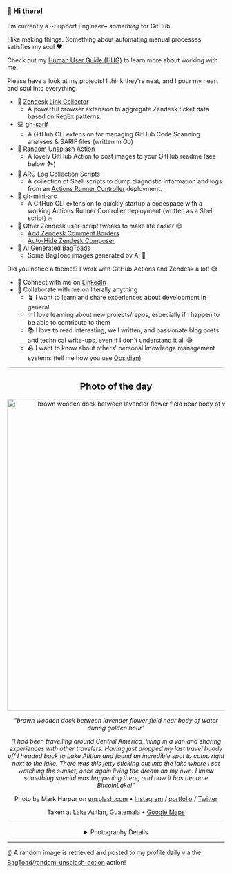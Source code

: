### 👋 Hi there!

I'm currently a ~Support Engineer~ _something_ for GitHub.

I like making things. Something about automating manual processes satisfies my soul ❤️

Check out my [Human User Guide (HUG)](https://gist.github.com/BagToad/a28f06f1c46e6e5d419b98921e835f40) to learn more about working with me.

Please have a look at my projects! I think they're neat, and I pour my heart and soul into everything.

- 🔗 [Zendesk Link Collector](https://github.com/BagToad/Zendesk-Link-Collector) 
  - A powerful browser extension to aggregate Zendesk ticket data based on RegEx patterns.
- 💻 [gh-sarif](https://github.com/BagToad/gh-sarif)
  - A GitHub CLI extension for managing GitHub Code Scanning analyses & SARIF files (written in Go)
- 🌊 [Random Unsplash Action](https://github.com/BagToad/random-unsplash-action)
  - A lovely GitHub Action to post images to your GitHub readme (see below 🏞️)
- 🏃 [ARC Log Collection Scripts](https://github.com/BagToad/arc-log-collection-scripts)
  - A collection of Shell scripts to dump diagnostic information and logs from an [Actions Runner Controller](https://github.com/actions/actions-runner-controller) deployment.
- 🏃 [gh-mini-arc](https://github.com/BagToad/gh-mini-arc)
  - A GitHub CLI extension to quickly startup a codespace with a working Actions Runner Controller deployment (written as a Shell script) 🔥
- 🧘 Other Zendesk user-script tweaks to make life easier 😊
  - [Add Zendesk Comment Borders](https://github.com/BagToad/add-zendesk-comment-borders)
  - [Auto-Hide Zendesk Composer](https://github.com/BagToad/Auto-Hide-Zendesk-Composer)
- 🐸 [AI Generated BagToads](https://github.com/BagToad/bagtoads)
  - Some BagToad images generated by AI 🐸

Did you notice a theme!? I work with GitHub Actions and Zendesk a lot! 😅

- 🔗 Connect with me on [LinkedIn](https://www.linkedin.com/in/kynan-ware/)
- 🤝 Collaborate with me on literally anything
  - 🪴 I want to learn and share experiences about development in general
  - 💡 I love learning about new projects/repos, especially if I happen to be able to contribute to them
  - 📚 I love to read interesting, well written, and passionate blog posts and technical write-ups, even if I don't understand it all 😅
  - 🪨 I want to know about others' personal knowledge management systems (tell me how you use [Obsidian](https://obsidian.md/))
 
----
<div align="center">

## Photo of the day
  
  <a href="https://unsplash.com/photos/brown-wooden-dock-between-lavender-flower-field-near-body-of-water-during-golden-hour-K2s_YE031CA"><img width="720" src="https://images.unsplash.com/photo-1532274402911-5a369e4c4bb5?crop=entropy&cs=tinysrgb&fit=max&fm=jpg&ixid=M3w1NTI0NDl8MHwxfHJhbmRvbXx8fHx8fHx8fDE3NTcyMjQ4MjR8&ixlib=rb-4.1.0&q=80&w=1080" alt="brown wooden dock between lavender flower field near body of water during golden hour"></a>
  
  <em>"brown wooden dock between lavender flower field near body of water during golden hour"</em>
  
  <em>"I had been travelling around Central America, living in a van and sharing experiences with other travelers.  Having just dropped my last travel buddy off I headed back to Lake Atitlan and found an incredible spot to camp right next to the lake.  There was this jetty sticking out into the lake where I sat watching the sunset, once again living the dream on my own. I knew something special was happening there, and now it has become BitcoinLake!"</em>

  Photo by Mark Harpur on [unsplash.com](https://unsplash.com/) • [Instagram](https://instagram.com/luckybeanz_photo) / [portfolio](http://www.luckybeanz.com/blog) / [Twitter](https://twitter.com/luckybeanzphoto)
  
  Taken at Lake Atitlán, Guatemala • [Google Maps](https://www.google.com/maps/search/?api=1&query=14.6852746212311,-91.2599414305909)
  
  ---
  
<details>
<summary>Photography Details</summary>
  
| Parameter     | Value |
| ------------- | ----- |
| Camera Model  | Canon EOS 7D |
| Exposure Time | 0.8 |
| Aperture      | 18 |
| Focal Length  | 11.0 |
| ISO           | 100 |
| Location      | Lake Atitlán, Guatemala (Guatemala) |
| Coordinates   | Latitude 14.6852746212311, Longitude -91.2599414305909 |

### Map

```geojson
        {
            "type": "FeatureCollection",
            "features": [
                {
                    "type": "Feature",
                    "properties": {},
                    "geometry": {
                        "coordinates": [
                            -91.2599414305909,
                            14.6852746212311
                        ],
                        "type": "Point"
                    },
                    "id": 1
                },
                {
                    "type": "Feature",
                    "properties": {},
                    "geometry": {
                        "coordinates": [
                            [
                                -90.9599414305909,
                                14.9852746212311
                            ],
                            [
                                -90.9599414305909,
                                14.3852746212311
                            ],
                            [
                                -91.5599414305909,
                                14.3852746212311
                            ],
                            [
                                -91.5599414305909,
                                14.9852746212311
                            ],
                            [
                                -90.9599414305909,
                                14.9852746212311
                            ]
                        ],
                        "type": "LineString"
                    }
                }
            ]
        }
```

</details>

</div>

----

☝️ A random image is retrieved and posted to my profile daily via the [BagToad/random-unsplash-action](https://github.com/BagToad/random-unsplash-action) action!
